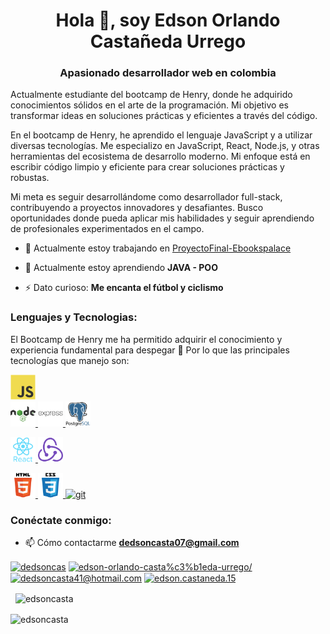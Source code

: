 <h1 align="center">Hola 👋, soy Edson Orlando Castañeda Urrego</h1>

<h3 align="center">Apasionado desarrollador web en colombia</h3>

<p>Actualmente estudiante del bootcamp de Henry, donde he adquirido conocimientos sólidos en el arte de la programación. Mi objetivo es transformar ideas en soluciones prácticas y eficientes a través del código.</p>

<p>En el bootcamp de Henry, he aprendido el lenguaje JavaScript y a utilizar diversas tecnologías. Me especializo en JavaScript, React, Node.js, y otras herramientas del ecosistema de desarrollo moderno. Mi enfoque está en escribir código limpio y eficiente para crear soluciones prácticas y robustas.</p>

<p>Mi meta es seguir desarrollándome como desarrollador full-stack, contribuyendo a proyectos innovadores y desafiantes. Busco oportunidades donde pueda aplicar mis habilidades y seguir aprendiendo de profesionales experimentados en el campo.</p>

- 🔭 Actualmente estoy trabajando en [ProyectoFinal-Ebookspalace](https://github.com/GabTorres17/EbooksPalace-Front)

- 🌱 Actualmente estoy aprendiendo **JAVA - POO**

- ⚡ Dato curioso: **Me encanta el fútbol y ciclismo**

<h3 align="left">Lenguajes y Tecnologias:</h3>

<p>El Bootcamp de Henry me ha permitido adquirir el conocimiento y experiencia fundamental para despegar 🚀 Por lo que las principales tecnologías que manejo son:</p>

<p align="left"> 
<a href="https://developer.mozilla.org/en-US/docs/Web/JavaScript" target="_blank" rel="noreferrer"> <img src="https://raw.githubusercontent.com/devicons/devicon/master/icons/javascript/javascript-original.svg" alt="javascript" width="40" height="40"/> </a><br>
<a href="https://nodejs.org" target="_blank" rel="noreferrer"> <img src="https://raw.githubusercontent.com/devicons/devicon/master/icons/nodejs/nodejs-original-wordmark.svg" alt="nodejs" width="40" height="40"/> </a>
<a href="https://expressjs.com" target="_blank" rel="noreferrer"> <img src="https://raw.githubusercontent.com/devicons/devicon/master/icons/express/express-original-wordmark.svg" alt="express" width="40" height="40"/> </a>
<a href="https://www.postgresql.org" target="_blank" rel="noreferrer"> <img src="https://raw.githubusercontent.com/devicons/devicon/master/icons/postgresql/postgresql-original-wordmark.svg" alt="postgresql" width="40" height="40"/> </a></p>
<p></p><a href="https://reactjs.org/" target="_blank" rel="noreferrer"> <img src="https://raw.githubusercontent.com/devicons/devicon/master/icons/react/react-original-wordmark.svg" alt="react" width="40" height="40"/> </a> 
<a href="https://redux.js.org" target="_blank" rel="noreferrer"> <img src="https://raw.githubusercontent.com/devicons/devicon/master/icons/redux/redux-original.svg" alt="redux" width="40" height="40"/> </a> </p>
<a href="https://www.w3.org/html/" target="_blank" rel="noreferrer"> <img src="https://raw.githubusercontent.com/devicons/devicon/master/icons/html5/html5-original-wordmark.svg" alt="html5" width="40" height="40"/> </a>
<a href="https://www.w3schools.com/css/" target="_blank" rel="noreferrer"> <img src="https://raw.githubusercontent.com/devicons/devicon/master/icons/css3/css3-original-wordmark.svg" alt="css3" width="40" height="40"/> </a>
<a href="https://git-scm.com/" target="_blank" rel="noreferrer"> <img src="https://www.vectorlogo.zone/logos/git-scm/git-scm-icon.svg" alt="git" width="40" height="40"/> </a>

<h3 align="left">Conéctate conmigo:</h3>

- 📫 Cómo contactarme **dedsoncasta07@gmail.com**

<p align="left">
<a href="https://twitter.com/dedsoncas" target="blank"><img align="center" src="https://raw.githubusercontent.com/rahuldkjain/github-profile-readme-generator/master/src/images/icons/Social/twitter.svg" alt="dedsoncas" height="30" width="40" /></a>
<a href="https://linkedin.com/in/edson-orlando-casta%c3%b1eda-urrego/" target="blank"><img align="center" src="https://raw.githubusercontent.com/rahuldkjain/github-profile-readme-generator/master/src/images/icons/Social/linked-in-alt.svg" alt="edson-orlando-casta%c3%b1eda-urrego/" height="30" width="40" /></a>
<a href="https://fb.com/dedsoncasta41@hotmail.com" target="blank"><img align="center" src="https://raw.githubusercontent.com/rahuldkjain/github-profile-readme-generator/master/src/images/icons/Social/facebook.svg" alt="dedsoncasta41@hotmail.com" height="30" width="40" /></a>
<a href="https://instagram.com/edson.castaneda.15" target="blank"><img align="center" src="https://raw.githubusercontent.com/rahuldkjain/github-profile-readme-generator/master/src/images/icons/Social/instagram.svg" alt="edson.castaneda.15" height="30" width="40" /></a>
</p>

<p>&nbsp; <img align="center" src="https://github-readme-stats.vercel.app/api?username=edsoncasta&show_icons=true&locale=en" alt="edsoncasta" /></p>

<p><img align="center" src="https://github-readme-streak-stats.herokuapp.com/?user=edsoncasta&" alt="edsoncasta" /></p>


